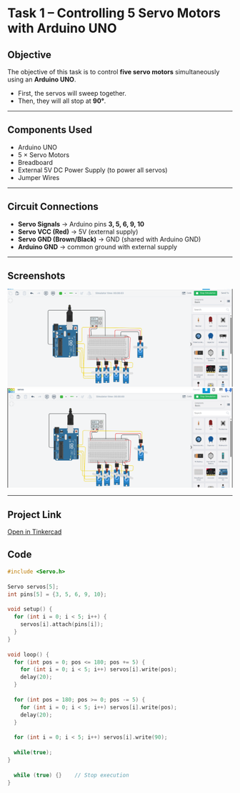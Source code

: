 # Task 1 – Controlling 5 Servo Motors with Arduino UNO  

##  Objective  
The objective of this task is to control **five servo motors** simultaneously using an **Arduino UNO**.  
- First, the servos will sweep together.  
- Then, they will all stop at **90°**.  

---

##  Components Used  
- Arduino UNO  
- 5 × Servo Motors   
- Breadboard  
- External 5V DC Power Supply (to power all servos)  
- Jumper Wires  

---

##  Circuit Connections  
- **Servo Signals** → Arduino pins **3, 5, 6, 9, 10**  
- **Servo VCC (Red)** → 5V (external supply)  
- **Servo GND (Brown/Black)** → GND (shared with Arduino GND)  
- **Arduino GND** → common ground with external supply  

---

##  Screenshots

![Simulation Screenshot](https://github.com/Tloww/5_servo_Control/blob/main/Screenshot%202025-10-23%20215716.png)
![Simulation Screenshot](https://github.com/Tloww/5_servo_Control/blob/main/Screenshot%202025-10-23%20215746.png)

---

##  Project Link
[ Open in Tinkercad](https://www.tinkercad.com/things/kZ9ukyGP3CN-servo?sharecode=v_gLtjpHgUtW0ANrkUJy0YCjGVRcP5aHS_Iz-gcTOSg)




## Code  

```cpp
#include <Servo.h>

Servo servos[5];
int pins[5] = {3, 5, 6, 9, 10};

void setup() {
  for (int i = 0; i < 5; i++) {
    servos[i].attach(pins[i]);
  }
}

void loop() {
  for (int pos = 0; pos <= 180; pos += 5) {
    for (int i = 0; i < 5; i++) servos[i].write(pos);
    delay(20);
  }

  for (int pos = 180; pos >= 0; pos -= 5) {
    for (int i = 0; i < 5; i++) servos[i].write(pos);
    delay(20);
  }

  for (int i = 0; i < 5; i++) servos[i].write(90);

  while(true);
}

  while (true) {}    // Stop execution
}
